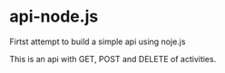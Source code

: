 # api-node.js
Firtst attempt to build a simple api using noje.js

This is an api with GET, POST and DELETE of activities.
